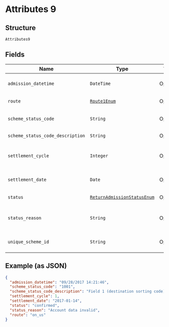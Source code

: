 
# Attributes 9

## Structure

`Attributes9`

## Fields

| Name | Type | Tags | Description |
|  --- | --- | --- | --- |
| `admission_datetime` | `DateTime` | Optional | Date and time the payment admission was created |
| `route` | [`Route1Enum`](../../doc/models/route-1-enum.md) | Optional | Route taken for a return |
| `scheme_status_code` | `String` | Optional | Refer to individual scheme where applicable |
| `scheme_status_code_description` | `String` | Optional | [Description](http://api-docs.form3.tech/api.html#enumerations-scheme-status-codes-for-bacs) of `scheme_status_code` |
| `settlement_cycle` | `Integer` | Optional | Cycle in which the payment will be settled<br>**Constraints**: `>= 0` |
| `settlement_date` | `Date` | Optional | Date on which the payment will be settled |
| `status` | [`ReturnAdmissionStatusEnum`](../../doc/models/return-admission-status-enum.md) | Optional | [Status](http://draft-api-docs.form3.tech/api.html#enumerations-payment-admission-status) of the return admission |
| `status_reason` | `String` | Optional | Further explanation of the status. [See here](http://api-docs.form3.tech/api.html#enumerations-payment-admission-status-reasons) for possible values. |
| `unique_scheme_id` | `String` | Optional | Scheme-specific unique ID (42 character string) |

## Example (as JSON)

```json
{
  "admission_datetime": "09/28/2017 14:21:46",
  "scheme_status_code": "1001",
  "scheme_status_code_description": "Field 1 (destination sorting code) was invalid",
  "settlement_cycle": 1,
  "settlement_date": "2017-01-14",
  "status": "confirmed",
  "status_reason": "Account data invalid",
  "route": "on_us"
}
```

